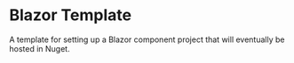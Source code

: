# Blazor Template
A template for setting up a Blazor component project that will eventually be hosted in Nuget.
